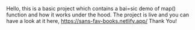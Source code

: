 Hello, this is a basic project which contains a bai=sic demo of map() function and how it works under the hood.
The project is live and you can have a look at it here,
https://sans-fav-books.netlify.app/
Thank You!
